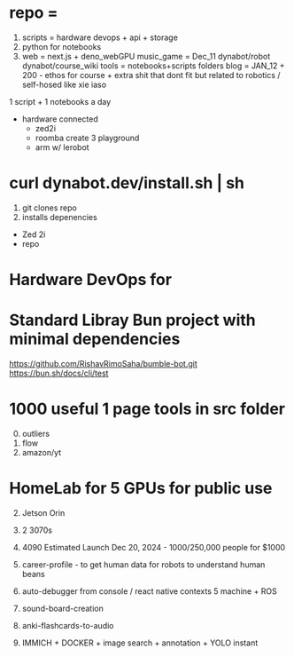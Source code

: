 # repo =
  1. scripts = hardware devops + api + storage
  2. python for notebooks
  3. web = next.js + deno_webGPU
    music_game = Dec_11
    dynabot/robot
    dynabot/course_wiki
    tools = notebooks+scripts folders
    blog = JAN_12 + 200 - ethos for course + extra shit that dont fit but related to robotics / self-hosed like xie iaso


1 script + 1 notebooks a day
- hardware connected
  - zed2i
  - roomba create 3 playground
  - arm w/ lerobot

# curl dynabot.dev/install.sh | sh

1. git clones repo
2. installs depenencies
- Zed 2i
- repo



# Hardware DevOps for


# Standard Libray Bun project with minimal dependencies
https://github.com/RishavRimoSaha/bumble-bot.git
https://bun.sh/docs/cli/test

# 1000 useful 1 page tools in src folder

0. outliers
1. flow
2. amazon/yt


# HomeLab for 5 GPUs for public use

2. Jetson Orin
2. 2 3070s
1. 4090
Estimated Launch Dec 20, 2024 - 1000/250,000 people  for $1000

1. career-profile - to get human data for robots to understand human beans
2. auto-debugger from console / react native contexts 5 machine + ROS
3. sound-board-creation
4. anki-flashcards-to-audio
5. IMMICH + DOCKER + image search + annotation + YOLO instant

